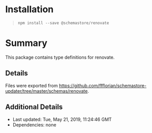 # Installation
> `npm install --save @schemastore/renovate`

# Summary
This package contains type definitions for renovate.

## Details
Files were exported from https://github.com/ffflorian/schemastore-updater/tree/master/schemas/renovate.

## Additional Details
* Last updated: Tue, May 21, 2019, 11:24:46 GMT
* Dependencies: none
